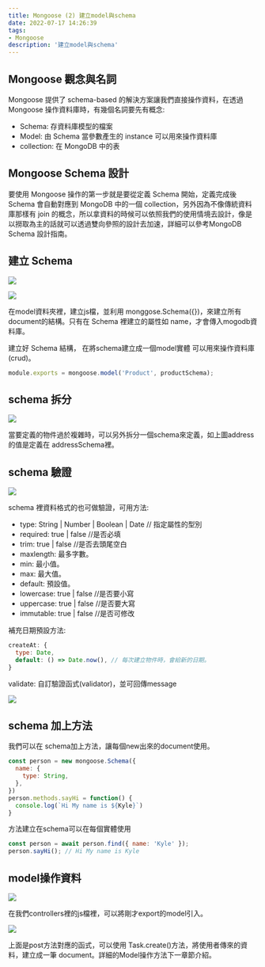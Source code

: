 ```yaml
---
title: Mongoose (2) 建立model與schema
date: 2022-07-17 14:26:39
tags:
- Mongoose
description: '建立model與schema'
---
```


## Mongoose 觀念與名詞

Mongoose 提供了 schema-based 的解決方案讓我們直接操作資料，在透過 Mongoose 操作資料庫時，有幾個名詞要先有概念:

- Schema: 存資料庫模型的檔案
- Model: 由 Schema 當參數產生的 instance 可以用來操作資料庫
- collection: 在 MongoDB 中的表

## Mongoose Schema 設計

要使用 Mongoose 操作的第一步就是要從定義 Schema 開始，定義完成後 Schema 會自動對應到 MongoDB 中的一個 collection，另外因為不像傳統資料庫那樣有 join 的概念，所以拿資料的時候可以依照我們的使用情境去設計，像是以撈取為主的話就可以透過雙向參照的設計去加速，詳細可以參考MongoDB Schema 設計指南。

## 建立 Schema

![](https://miro.medium.com/max/842/1*kzEelgX6y-K3JF6dTMFElA.png)

![](https://miro.medium.com/max/1400/1*DkN-K-S-ONv16m1V4wFJAQ.png)

在model資料夾裡，建立js檔，並利用 monggose.Schema({})，來建立所有document的結構。只有在 Schema 裡建立的屬性如 name，才會傳入mogodb資料庫。

建立好 Schema 結構， 在將schema建立成一個model實體 可以用來操作資料庫(crud)。

``` js
module.exports = mongoose.model('Product', productSchema);
```

## schema 拆分

![](https://miro.medium.com/max/1376/1*MTktN8cHSR_vVoz5N_yWhA.png)

當要定義的物件過於複雜時，可以另外拆分一個schema來定義，如上圖address的值是定義在 addressSchema裡。

## schema 驗證

![](https://miro.medium.com/max/1400/1*Tzl9Vg6A_Z4nPDE3KumAHw.png)

schema 裡資料格式的也可做驗證，可用方法:

- type: String | Number | Boolean | Date  // 指定屬性的型別 
- required: true | false  //是否必填
- trim: true | false  //是否去頭尾空白
- maxlength: 最多字數。
- min: 最小值。
- max: 最大值。
- default: 預設值。
- lowercase: true | false  //是否要小寫
- uppercase: true | false  //是否要大寫
- immutable:  true | false  //是否可修改

補充日期預設方法:

``` js
createAt: {
  type: Date,
  default: () => Date.now(), // 每次建立物件時，會給新的日期。
}
```
validate: 自訂驗證函式(validator)，並可回傳message

![](https://miro.medium.com/max/1400/1*A_uOjCJwU-B83LJsIYYnpw.png)

## schema 加上方法
我們可以在 schema加上方法，讓每個new出來的document使用。

``` js
const person = new mongoose.Schema({
  name: {
    type: String,
  },
})
person.methods.sayHi = function() {
  console.log(`Hi My name is ${Kyle}`)
}
```
方法建立在schema可以在每個實體使用

``` js
const person = await person.find({ name: 'Kyle' }); 
person.sayHi(); // Hi My name is Kyle
```
## model操作資料

![](https://miro.medium.com/max/1362/1*we3LBZ7EKHPeN3mNiXkhXA.png)

在我們controllers裡的js檔裡，可以將剛才export的model引入。

![](https://miro.medium.com/max/1164/1*RwDqw3zkTCV5XXHAdgOzLw.png)

上面是post方法對應的函式，可以使用 Task.create()方法，將使用者傳來的資料，建立成一筆 document。詳細的Model操作方法下一章節介紹。


